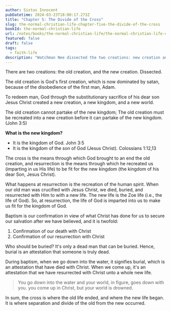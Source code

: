 ```yaml
---
author: Sixtus Innocent
pubDatetime: 2024-03-23T18:00:17.273Z
title: "Chapter 5: The Divide of the Cross"
slug: the-normal-christian-life-chapter-five-the-divide-of-the-cross
bookId: the-normal-christian-life
url: /notes/books/the-normal-christian-life/the-normal-christian-life-chapter-five-the-divide-of-the-cross
featured: false
draft: false
tags:
  - faith-life
description: "Watchman Nee dissected the two creations: new creation and old creation. With scriptural references, he explained the way through which we are re-created and translated to Gods kingdom"
---
```


There are two creations: the old creation, and the new creation. Dissected.

The old creation is God's first creation, which is now dominated by satan, because of the disobedience of the first man, Adam.

To redeem man, God through the substitutionary sacrifice of his dear son Jesus Christ created a new creation, a new kingdom, and a new world.

The old creation cannot partake of the new kingdom; The old creation must be recreated into a new creation before it can partake of the new kingdom. (John 3:5)

**What is the new kingdom?**

- It is the kingdom of God. John 3:5
- It is the kingdom of the son of God (Jesus Christ). Colossians 1:12,13

The cross is the means through which God brought to an end the old creation, and resurrection is the means through which he recreated us (imparting in us His life) to be fit for the new kingdom (the kingdom of his dear Son, Jesus Christ).

What happens at resurrection is the recreation of the human spirit. When our old man was crucified with Jesus Christ, we died, buried, and resurrected with Him to with a new life. The new life is the Zoe life (i.e., the life of God). So, at resurrection, the life of God is imparted into us to make us fit for the kingdom of God.

Baptism is our confirmation in view of what Christ has done for us to secure our salvation after we have believed, and it is twofold:

1. Confirmation of our death with Christ
2. Confirmation of our resurrection with Christ

Who should be buried? It's only a dead man that can be buried. Hence, burial is an attestation that someone is truly dead.

During baptism, when we go down into the water, it signifies burial, which is an attestation that have died with Christ. When we come up, it's an attestation that we have resurrected with Christ unto a whole new life.

> You go down into the water and your world, in figure, goes down with you. you come up in Christ, but your world is drowned.

In sum, the cross is where the old life ended, and where the new life began. It is where separation and divide of the old from the new occurred.
